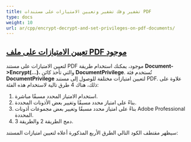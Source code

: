 ```yaml
---
title: تشفير وفك تشفير وتعيين الامتيازات على مستندات PDF
type: docs
weight: 10
url: ar/cpp/encrypt-decrypt-and-set-privileges-on-pdf-documents/
---
```


## <ins>**تعيين الامتيازات على ملف PDF موجود**
لتعيين الامتيازات على مستند PDF موجود، يمكنك استخدام طريقة **Document->Encrypt(...)**، والتي تأخذ كائن **DocumentPrivilege**. تُستخدم فئة **DocumentPrivilege** لتعيين امتيازات مختلفة للوصول إلى مستند PDF. علاوة على ذلك، هناك 4 طرق تالية لاستخدام هذه الفئة:

1. استخدام الامتياز المحدد مسبقًا مباشرة.
2. بناءً على امتياز محدد مسبقًا وتغيير بعض الأذونات المحددة.
3. بناءً على امتياز محدد مسبقًا وتغيير بعض مجموعات أذونات Adobe Professional المحددة.
4. دمج الطريقة 2 والطريقة 3.

سيظهر مقتطف الكود التالي الطرق الأربع المذكورة أعلاه لتعيين امتيازات المستند: